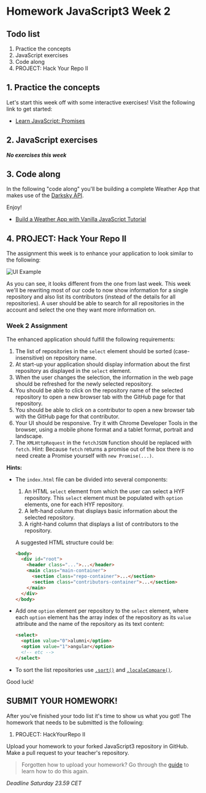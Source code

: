 # Homework JavaScript3 Week 2

## **Todo list**

1. Practice the concepts
2. JavaScript exercises
3. Code along
4. PROJECT: Hack Your Repo II

## **1. Practice the concepts**

Let's start this week off with some interactive exercises! Visit the following link to get started:

- [Learn JavaScript: Promises](https://www.codecademy.com/learn/introduction-to-javascript/modules/javascript-promises)

## **2. JavaScript exercises**

**_No exercises this week_**

## **3. Code along**

In the following "code along" you'll be building a complete Weather App that makes use of the [Darksky API](https://darksky.net).

Enjoy!

- [Build a Weather App with Vanilla JavaScript Tutorial](https://www.youtube.com/watch?v=wPElVpR1rwA)

## **4. PROJECT: Hack Your Repo II**

The assignment this week is to enhance your application to look similar to the following:

![UI Example](./assets/week2.png)

As you can see, it looks different from the one from last week. This week we'll be rewriting most of our code to now show information for a single repository and also list its contributors (instead of the details for all repositories). A user should be able to search for all repositories in the account and select the one they want more information on.

### Week 2 Assignment

The enhanced application should fulfill the following requirements:

1. The list of repositories in the `select` element should be sorted (case-insensitive) on repository name.
2. At start-up your application should display information about the first repository as displayed in the `select` element.
3. When the user changes the selection, the information in the web page should be refreshed for the newly selected repository.
4. You should be able to click on the repository name of the selected repository to open a new browser tab with the GitHub page for that repository.
5. You should be able to click on a contributor to open a new browser tab with the GitHub page for that contributor.
6. Your UI should be responsive. Try it with Chrome Developer Tools in the browser, using a mobile phone format and a tablet format, portrait and landscape.
7. The `XMLHttpRequest` in the `fetchJSON` function should be replaced with `fetch`. Hint: Because `fetch` returns a promise out of the box there is no need create a Promise yourself with `new Promise(...)`.

**Hints:**

- The `index.html` file can be divided into several components:

  1. An HTML `select` element from which the user can select a HYF repository. This `select` element must be populated with `option` elements, one for each HYF repository.
  2. A left-hand column that displays basic information about the selected repository.
  3. A right-hand column that displays a list of contributors to the repository.

  A suggested HTML structure could be:

  ```html
  <body>
    <div id="root">
      <header class="...">...</header>
      <main class="main-container">
        <section class="repo-container">...</section>
        <section class="contributors-container">...</section>
      </main>
    </div>
  </body>
  ```

- Add one `option` element per repository to the `select` element, where each `option` element has the array index of the repository as its `value` attribute and the name of the repository as its text content:

  ```html
  <select>
    <option value="0">alumni</option>
    <option value="1">angular</option>
    <!-- etc -->
  </select>
  ```

- To sort the list repositories use [`.sort()`](https://developer.mozilla.org/en-US/docs/Web/JavaScript/Reference/Global_Objects/Array/sort) and [`.localeCompare()`](https://developer.mozilla.org/en-US/docs/Web/JavaScript/Reference/Global_Objects/String/localeCompare).

Good luck!

## **SUBMIT YOUR HOMEWORK!**

After you've finished your todo list it's time to show us what you got! The homework that needs to be submitted is the following:

1. PROJECT: HackYourRepo II

Upload your homework to your forked JavaScript3 repository in GitHub. Make a pull request to your teacher's repository.

> Forgotten how to upload your homework? Go through the [guide](../hand-in-homework-guide.md) to learn how to do this again.

_Deadline Saturday 23.59 CET_
